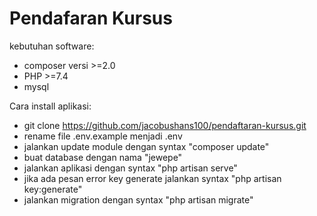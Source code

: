 # Pendafaran Kursus

kebutuhan software:
- composer versi >=2.0 
- PHP >=7.4
- mysql

Cara install aplikasi:
- git clone https://github.com/jacobushans100/pendaftaran-kursus.git
- rename file .env.example menjadi .env
- jalankan update module dengan syntax "composer update"
- buat database dengan nama "jewepe"
- jalankan aplikasi dengan syntax "php artisan serve"
- jika ada pesan error key generate jalankan syntax "php artisan key:generate"
- jalankan migration dengan syntax "php artisan migrate"
